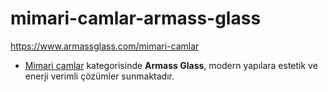 # mimari-camlar-armass-glass
https://www.armassglass.com/mimari-camlar


- [Mimari camlar](https://www.armassglass.com/mimari-camlar) kategorisinde **Armass Glass**, modern yapılara estetik ve enerji verimli çözümler sunmaktadır.
